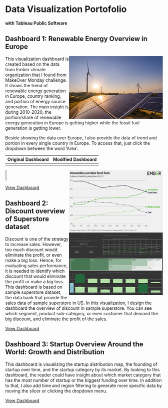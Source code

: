 # Data Visualization Portofolio
**with Tableau Public Software**

## Dashboard 1: Renewable Energy Overview in Europe

<div>
<img src="https://github.com/mmalik17/dataviz/blob/main/images/Renewable-Energy.jpeg" width="300" height="200" align='right'>
</div>
  
This visualization dashboard is created based on the data from Ember climate organization that I found from MakeOver Monday challenge. It shows the trend of renewable energy generation in Europe, country ranking, and portion of energy source generation. The main insight is during 2010-2020, the portion/share of renewable energy generation in Europe is getting higher while the fossil fuel generation is getting lower. 

Beside showing the data over Europe, I also provide the data of trend and portion in every single country in Europe. To access that, just click the dropdown between the word ‘Area’. 

| Original Dashboard | Modified Dashboard |
| -------------------| ------------------ |
| <div>
<img src="https://github.com/mmalik17/dataviz/blob/main/images/European%20Renewable%20Energy%20Original%20Viz.png" width="300" height="200" align='right'>
</div> |        <div>
<img src="https://github.com/mmalik17/dataviz/blob/main/images/European%20Renewable%20Energy%20Modified%20Viz.png" width="300" height="200" align='right'>
</div>     |


[View Dashboard](https://public.tableau.com/app/profile/muchammad.malik/viz/EnergytransitioninEuropefinaledit/Dashboard2)


## Dashboard 2: Discount overview of Superstore dataset
Discount is one of the strategy to increase sales. However, too much discount would eliminate the profit, or even make a big loss. Hence, for evaluating sales performance, it is needed to identify which discount that would eliminate the profit or make a big loss. 
This dashboard is based on sample superstore dataset, the data bank that provide the sales data of sample superstore in US. In this visualization, I design the dashboard the overview of discount in sample superstore. You can see which segment, product sub-category, or even customer that demand the big discount, and eliminate the profit of the sales.

[View Dashboard](https://public.tableau.com/app/profile/muchammad.malik/viz/Courseracourse-Discountoverviewofsuperstoredataset/SecondTrial)

## Dashboard 3: Startup Overview Around the World: Growth and Distribution
This dashboard is visualizing the startup distribution map, the founding of startup over time, and the startup category by its market. By looking to this dashboard, the reader could have insight about which market category that has the most number of startup or the biggest funding over time. In addition to that, I also add time and region filtering to generate more specific data by moving the slicer or clicking the dropdown menu.

[View Dashboard](https://public.tableau.com/app/profile/muchammad.malik/viz/Startupoverview/StartupOverview)
